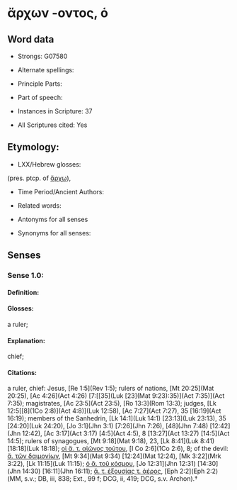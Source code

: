 # ἄρχων -οντος, ὁ

<!-- Status: S2=NeedsEdits -->
<!-- Lexica used for edits:   -->

## Word data

* Strongs: G07580

* Alternate spellings:



* Principle Parts: 


* Part of speech: 


* Instances in Scripture: 37

* All Scriptures cited: Yes

## Etymology: 


* LXX/Hebrew glosses: 

(pres. ptcp. of [ἄρχω]()),

* Time Period/Ancient Authors: 


* Related words: 

* Antonyms for all senses

* Synonyms for all senses: 


## Senses 


### Sense  1.0: 

#### Definition: 

#### Glosses: 

a ruler; 

#### Explanation: 

chief; 

#### Citations: 

a ruler, chief: Jesus, [Re 1:5](Rev 1:5); rulers of nations, [Mt 20:25](Mat 20:25), [Ac 4:26](Act 4:26) [7:[[35](Luk [23](Mat 9:23):35)](Act 7:35)](Act 7:35); magistrates, [Ac 23:5](Act 23:5), [Ro 13:3](Rom 13:3); judges, [Lk 12:5[[8](1Co 2:8)](Act 4:8)](Luk 12:58), [Ac 7:27](Act 7:27), 35 [16:19](Act 16:19); members of the Sanhedrin, [Lk 14:1](Luk 14:1) [23:13](Luk 23:13), 35 [24:20](Luk 24:20), [Jo 3:1](Jhn 3:1) [7:26](Jhn 7:26), [48](Jhn 7:48) [12:42](Jhn 12:42), [Ac 3:17](Act 3:17) [4:5](Act 4:5), 8 [13:27](Act 13:27) [14:5](Act 14:5); rulers of synagogues, [Mt 9:18](Mat 9:18), 23, [Lk 8:41](Luk 8:41) [18:18](Luk 18:18); [οἱ ἄ. τ. αἰῶνος τούτου](), [I Co 2:6](1Co 2:6), 8; of the devil: [ἄ. τῶν δαιμονίων](), [Mt 9:34](Mat 9:34) [12:24](Mat 12:24), [Mk 3:22](Mrk 3:22), [Lk 11:15](Luk 11:15); [ὁ ἄ. τοῦ κόσμου](), [Jo 12:31](Jhn 12:31) [14:30](Jhn 14:30) [16:11](Jhn 16:11); [ἄ. τ. ἐξουσίας τ. ἀέρος](), [Eph 2:2](Eph 2:2) (MM, s.v.; DB, iii, 838; Ext., 99 f; DCG, ii, 419; DCG, s.v. Archon).†
